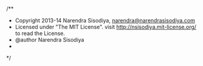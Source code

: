 /**
 * Copyright 2013-14 Narendra Sisodiya, <narendra@narendrasisodiya.com>
 * Licensed under "The MIT License". visit http://nsisodiya.mit-license.org/ to read the License.
 * @author Narendra Sisodiya
 *
 */
 